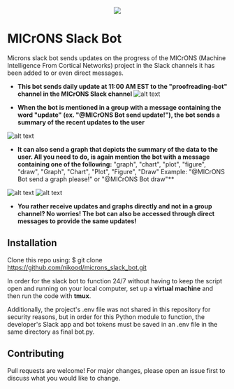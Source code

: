 <p align="center">
  <img src="https://github.com/nikood/microns_slack_bot/blob/main/figures/logo.png" />
</p>

# MICrONS Slack Bot
Microns slack bot sends updates on the progress of the MICrONS (Machine Intelligence From Cortical Networks) project in the Slack channels it has been added to or even direct messages.

* **This bot sends daily update at 11:00 AM EST to the "proofreading-bot" channel in the MICrONS Slack channel**
![alt text](https://github.com/nikood/microns_slack_bot/blob/main/figures/daily.png)

* **When the bot is mentioned in a group with a message containing the word "update" (ex. "@MICrONS Bot send update!"), the bot sends a summary of the recent updates to the user**

![alt text](https://github.com/nikood/microns_slack_bot/blob/main/figures/update.png)

* **It can also send a graph that depicts the summary of the data to the user. All you need to do, is again mention the bot with a message containing one of the following:** "graph", "chart", "plot", "figure", "draw", "Graph", "Chart", "Plot", "Figure", "Draw"
Example: "@MICrONS Bot send a graph please!" or "@MICrONS Bot draw"**

![alt text](https://github.com/nikood/microns_slack_bot/blob/main/figures/draw.png)
![alt text](https://github.com/nikood/microns_slack_bot/blob/main/figures/zoom.png)

* **You rather receive updates and graphs directly and not in a group channel? No worries! The bot can also be accessed through direct messages to provide the same updates!**

## Installation

Clone this repo using: 
                      $ git clone https://github.com/nikood/microns_slack_bot.git
                      
In order for the slack bot to function 24/7 without having to keep the script open and running on your local computer, set up a **virtual machine** and then run the code with **tmux**. 

Additionally, the project's .env file was not shared in this repository for security reasons, but in order for this Python module to function, the developer's Slack app and bot tokens must be saved in an .env file in the same directory as final bot.py.


## Contributing
Pull requests are welcome! For major changes, please open an issue first to discuss what you would like to change.

